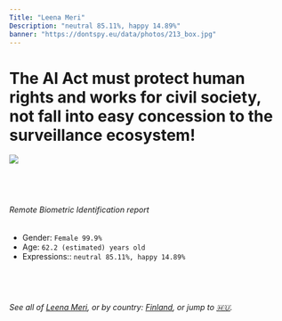 ```yaml
---
Title: "Leena Meri"
Description: "neutral 85.11%, happy 14.89%"
banner: "https://dontspy.eu/data/photos/213_box.jpg"
---
```


# The AI Act must protect human rights and works for civil society, not fall into easy concession to the surveillance ecosystem!

<link rel="stylesheet" type="text/css" href="/css/blog.css" />

<div class="is-fake" hidden>

_This is a **fake picture**_, we collect these anyway [because the AI Act](why-deepfake) negotiation moves in a way that would create more mess in our lives! for a longer explanation, read [The Dual Threat: How Losing the Biometric Battle Fuels Deepfake Proliferation](/blog/the-dual-threat-how-losing-the-biometric-battle-fuels-deepfake-proliferation/)

</div>

<!-- <img src="https://dontspy.eu/data/photos/54_box.jpg" /> -->
<img src="https://dontspy.eu/data/photos/213_box.jpg" />

## <br>

###### Remote Biometric Identification report

* <span class="label">Gender:</span> `Female 99.9%`
* <span class="label">Age:</span> `62.2 (estimated) years old`
* <span class="label">Expressions::</span> `neutral 85.11%, happy 14.89%`

## <br>

###### See all of [Leena Meri](/policymaker#Leena%20Meri), or by country: [Finland](/country#Finland), or jump to [🇭🇺](/x/231).

## <br>